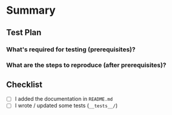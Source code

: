 <!-- Thanks for submitting a pull request! We appreciate you spending the time to work on these changes. Please follow the template so that the reviewers can easily understand what the code changes affect -->

# Summary

<!--
Explain the **motivation** for making this change: here are some points to help you:

* What issues does the pull request solve? Please tag them so that they will get automatically closed once the PR is merged
* What is the feature? (if applicable)
* How did you implement the solution?
* What areas of the library does it impact?
-->

## Test Plan

<!-- Demonstrate the code is solid. -->

### What's required for testing (prerequisites)?

### What are the steps to reproduce (after prerequisites)?

## Checklist

<!-- Check completed item, when applicable, via: [X] -->

- [ ] I added the documentation in `README.md`
- [ ] I wrote / updated some tests (`__tests__/`)
